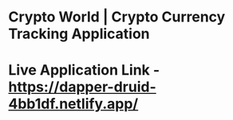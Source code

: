 # Crypto World | Crypto Currency Tracking Application
# Live Application Link - https://dapper-druid-4bb1df.netlify.app/
